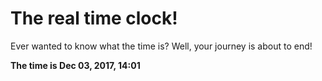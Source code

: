 # The real time clock!

Ever wanted to know what the time is? Well, your journey is about to end!

**The time is Dec 03, 2017, 14:01**